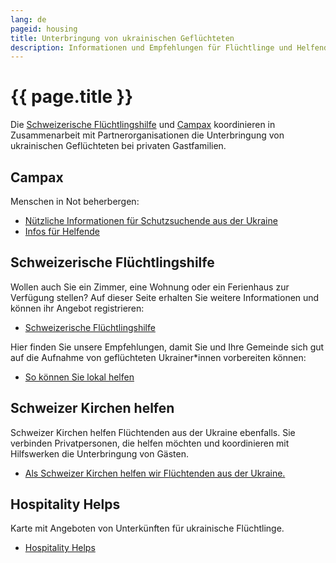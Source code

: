 ```yaml
---
lang: de
pageid: housing
title: Unterbringung von ukrainischen Geflüchteten
description: Informationen und Empfehlungen für Flüchtlinge und Helfende
---
```

# {{ page.title }}


Die [Schweizerische Flüchtlingshilfe](https://www.fluechtlingshilfe.ch/aktiv-werden/fuer-ukrainische-gefluechtete) und [Campax](https://campax.org)
koordinieren in Zusammenarbeit mit Partnerorganisationen die Unterbringung von ukrainischen Geflüchteten bei privaten Gastfamilien. 


## Campax
Menschen in Not beherbergen:

- [Nützliche Informationen für Schutzsuchende aus der Ukraine](https://campax.org/infos-fuer-ukraine-fluechtende/)
- [Infos für Helfende](https://campax.org/standwithukraine-infos-fur-helfende/)


## Schweizerische Flüchtlingshilfe
Wollen auch Sie ein Zimmer, eine Wohnung oder ein Ferienhaus zur Verfügung stellen? Auf dieser Seite erhalten Sie weitere Informationen und können ihr Angebot registrieren:

- [Schweizerische Flüchtlingshilfe](https://www.fluechtlingshilfe.ch/aktiv-werden/fuer-ukrainische-gefluechtete)

Hier finden Sie unsere Empfehlungen, damit Sie und Ihre Gemeinde sich gut auf die Aufnahme von geflüchteten Ukrainer*innen vorbereiten können:

- [So können Sie lokal helfen](https://www.fluechtlingshilfe.ch/aktiv-werden/fuer-ukrainische-gefluechtete/so-koennen-sie-lokal-helfen)


## Schweizer Kirchen helfen
Schweizer Kirchen helfen Flüchtenden aus der Ukraine ebenfalls.
Sie verbinden Privatpersonen, die helfen möchten und koordinieren mit Hilfswerken die Unterbringung von Gästen.

- [Als Schweizer Kirchen helfen wir Flüchtenden aus der Ukraine.](https://kirchen-helfen.ch)


## Hospitality Helps
Karte mit Angeboten von Unterkünften für ukrainische Flüchtlinge.
- [Hospitality Helps](https://hospitalityhelps.ch)